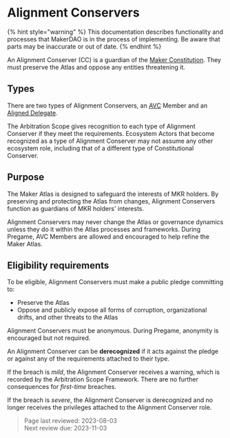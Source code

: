# Alignment Conservers

{% hint style="warning" %}
This documentation describes functionality and processes that MakerDAO is in the process of implementing. Be aware that parts may be inaccurate or out of date.
{% endhint %}

An Alignment Conserver (CC) is a guardian of the [Maker Constitution](atlas.md). They must preserve the Atlas and oppose any entities threatening it.

## Types

There are two types of Alignment Conservers, an [AVC](avc.md) Member and an [Aligned Delegate](aligned-delegates.md).

The Arbitration Scope gives recognition to each type of Alignment Conserver if they meet the requirements. Ecosystem Actors that become recognized as a type of Alignment Conserver may not assume any other ecosystem role, including that of a different type of Constitutional Conserver.

## Purpose

The Maker Atlas is designed to safeguard the interests of MKR holders. By preserving and protecting the Atlas from changes, Alignment Conservers function as guardians of MKR holders' interests.

Alignment Conservers may never change the Atlas or governance dynamics unless they do it within the Atlas processes and frameworks. During Pregame, AVC Members are allowed and encouraged to help refine the Maker Atlas.

## Eligibility requirements
To be eligible, Alignment Conservers must make a public pledge committing to:
- Preserve the Atlas
- Oppose and publicly expose all forms of corruption, organizational drifts, and other threats to the Atlas

Alignment Conservers must be anonymous. During Pregame, anonymity is encouraged but not required.

An Alignment Conserver can be **derecognized** if it acts against the pledge or against any of the requirements attached to their type.

If the breach is *mild*, the Alignment Conserver receives a warning, which is recorded by the Arbitration Scope Framework. There are no further consequences for *first-time* breaches.

If the breach is *severe*, the Alignment Conserver is derecognized and no longer receives the privileges attached to the Alignment Conserver role.

>Page last reviewed: 2023-08-03    
>Next review due: 2023-11-03    